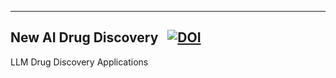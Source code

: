 ---

## New AI Drug Discovery &nbsp; [![DOI](https://zenodo.org/badge/DOI/10.5281/zenodo.13273141.svg)](https://doi.org/10.5281/zenodo.13273141)
LLM Drug Discovery Applications
